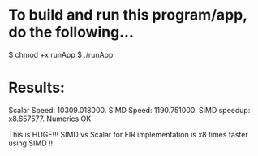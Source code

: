 # To build and run this program/app, do the following...

$ chmod +x runApp
$ ./runApp

# Results:

 Scalar Speed: 10309.018000.
 SIMD Speed:   1190.751000.
 SIMD speedup: x8.657577.
 Numerics OK
 
 This is HUGE!!! SIMD vs Scalar for FIR implementation is x8 times faster using SIMD !!
